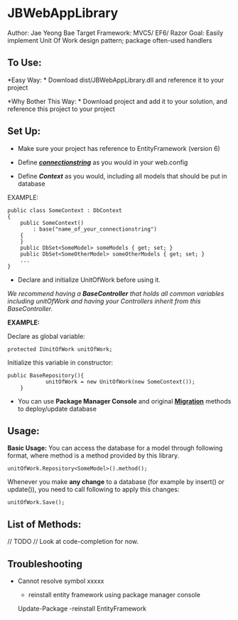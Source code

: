 JBWebAppLibrary
===========
Author: Jae Yeong Bae
Target Framework: MVC5/ EF6/ Razor
Goal: Easily implement Unit Of Work design pattern; package often-used handlers

To Use:
----------------
*Easy Way: *
Download dist/JBWebAppLibrary.dll and reference it to your project

*Why Bother This Way: *
Download project and add it to your solution, and reference this project to your project



**Set Up:**
-----------
- Make sure your project has reference to EntityFramework (version 6)

- Define ***[connectionstring](https://www.connectionstrings.com/sqlconnection/)*** as you would in your web.config

- Define ***Context*** as you would, including all models that should be put in database

EXAMPLE:

    public class SomeContext : DbContext
    {
        public SomeContext()
            : base("name_of_your_connectionstring")
        {
        }
        public DbSet<SomeModel> someModels { get; set; }
        public DbSet<SomeOtherModel> someOtherModels { get; set; }
        ...
    }

- Declare and initialize UnitOfWork before using it.

 *We recommend having a **BaseController** that holds all common variables including unitOfWork and having your Controllers inherit from this BaseController.*

**EXAMPLE:**

Declare as global variable: 
	
	protected IUnitOfWork unitOfWork;

Initialize this variable in constructor: 
	
	public BaseRepository(){ 
	            unitOfWork = new UnitOfWork(new SomeContext());
		}

- You can use **Package Manager Console** and original **[Migration](http://www.asp.net/mvc/overview/getting-started/getting-started-with-ef-using-mvc/migrations-and-deployment-with-the-entity-framework-in-an-asp-net-mvc-application)** methods to deploy/update database

**Usage:**
----------

**Basic Usage:**
You can access the database for a model through following format, where method is a method provided by this library.

	unitOfWork.Repository<SomeModel>().method();

Whenever you make **any change** to a database (for example by insert() or update()), you need to call following to apply this changes:

	unitOfWork.Save();

**List of Methods:**
--------------------
// TODO
// Look at code-completion for now.

**Troubleshooting**
--------------------
- Cannot resolve symbol xxxxx
    - reinstall entity framework using package manager console
    
	Update-Package -reinstall EntityFramework


